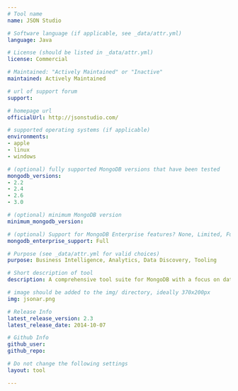 ```yaml
---
# Tool name
name: JSON Studio

# Software language (if applicable, see _data/attr.yml)
language: Java

# License (should be listed in _data/attr.yml)
license: Commercial

# Maintained: "Actively Maintained" or "Inactive"
maintained: Actively Maintained

# url of support forum
support: 

# homepage url
officialUrl: http://jsonstudio.com/

# supported operating systems (if applicable)
environments:
- apple
- linux
- windows

# (optional) fully supported MongoDB versions that have been tested
mongodb_versions:
- 2.2
- 2.4
- 2.6
- 3.0

# (optional) minimum MongoDB version
minimum_mongodb_version:

# (optional) Support for MongoDB Enterprise features? None, Limited, Full
mongodb_enterprise_support: Full

# Purpose (see _data/attr.yml for valid choices)
purpose: Business Intelligence, Analytics, Data Discovery, Tooling

# Short description of tool
description: A comprehensive tool suite for MongoDB with a focus on data access, data discovery and analytics but also with ETL, compare and profiling tools.

# image should be added to the img/ directory, ideally 370x200px
img: jsonar.png

# Release Info
latest_release_version: 2.3
latest_release_date: 2014-10-07

# Github Info
github_user: 
github_repo: 

# Do not change the following settings
layout: tool

---
```


